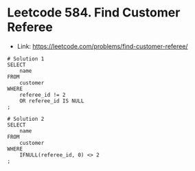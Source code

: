 # Leetcode 584. Find Customer Referee

- Link: https://leetcode.com/problems/find-customer-referee/


```MySQL
# Solution 1
SELECT
    name
FROM 
    customer
WHERE
    referee_id != 2
    OR referee_id IS NULL
;

# Solution 2
SELECT
    name
FROM 
    customer
WHERE 
    IFNULL(referee_id, 0) <> 2
;
```


